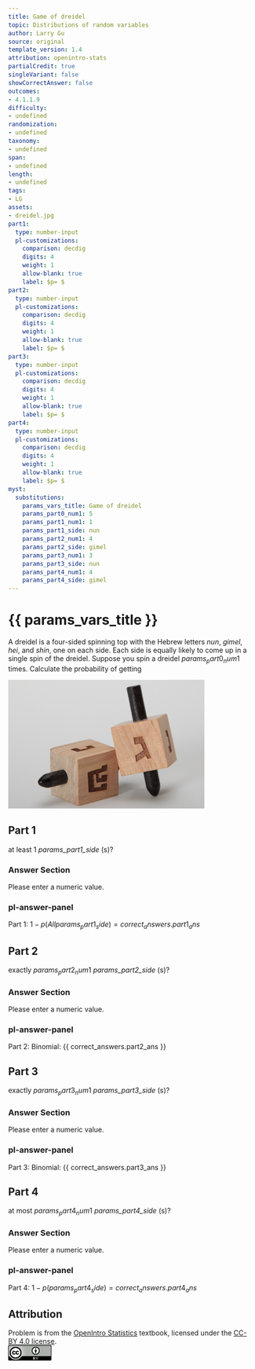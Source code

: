 ```yaml
---
title: Game of dreidel
topic: Distributions of random variables
author: Larry Gu
source: original
template_version: 1.4
attribution: openintro-stats
partialCredit: true
singleVariant: false
showCorrectAnswer: false
outcomes:
- 4.1.1.9
difficulty:
- undefined
randomization:
- undefined
taxonomy:
- undefined
span:
- undefined
length:
- undefined
tags:
- LG
assets:
- dreidel.jpg
part1:
  type: number-input
  pl-customizations:
    comparison: decdig
    digits: 4
    weight: 1
    allow-blank: true
    label: $p= $
part2:
  type: number-input
  pl-customizations:
    comparison: decdig
    digits: 4
    weight: 1
    allow-blank: true
    label: $p= $
part3:
  type: number-input
  pl-customizations:
    comparison: decdig
    digits: 4
    weight: 1
    allow-blank: true
    label: $p= $
part4:
  type: number-input
  pl-customizations:
    comparison: decdig
    digits: 4
    weight: 1
    allow-blank: true
    label: $p= $
myst:
  substitutions:
    params_vars_title: Game of dreidel
    params_part0_num1: 5
    params_part1_num1: 1
    params_part1_side: nun
    params_part2_num1: 4
    params_part2_side: gimel
    params_part3_num1: 3
    params_part3_side: nun
    params_part4_num1: 4
    params_part4_side: gimel
---
```

# {{ params_vars_title }}
A dreidel is a four-sided spinning top with the Hebrew letters $\textit{nun}$, $\textit{gimel}$, $\textit{hei}$, and $\textit{shin}$, one on each side. Each side is equally likely to come up in a single spin of the dreidel. Suppose you spin a dreidel ${{ params_part0_num1 }}$ times. Calculate the probability of getting

<img src="dreidel.jpg" width=400>

## Part 1

at least $1$ $\textit{ {{params_part1_side}} }$(s)?

### Answer Section

Please enter a numeric value.

### pl-answer-panel

Part 1: $1- p(All {{params_part1_side}} ) = {{correct_answers.part1_ans}}$

## Part 2

exactly ${{ params_part2_num1 }}$ $\textit{ {{params_part2_side}} }$(s)?

### Answer Section

Please enter a numeric value.

### pl-answer-panel

Part 2: Binomial: {{ correct_answers.part2_ans }}

## Part 3

exactly ${{ params_part3_num1 }}$ $\textit{ {{params_part3_side}} }$(s)?

### Answer Section

Please enter a numeric value.

### pl-answer-panel

Part 3: Binomial: {{ correct_answers.part3_ans }}

## Part 4

at most ${{ params_part4_num1 }}$ $\textit{ {{params_part4_side}} }$(s)?

### Answer Section

Please enter a numeric value.

### pl-answer-panel

Part 4: $1- p( {{params_part4_side}} )= {{ correct_answers.part4_ans }}$

## Attribution

Problem is from the [OpenIntro Statistics](https://openintro.org/book/os/) textbook, licensed under the [CC-BY 4.0 license](https://creativecommons.org/licenses/by/4.0/).<br>![Image representing the Creative Commons 4.0 BY license.](https://raw.githubusercontent.com/firasm/bits/master/by.png)